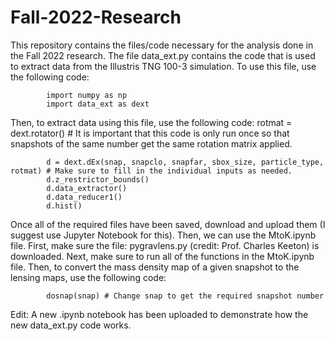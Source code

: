 # Fall-2022-Research

This repository contains the files/code necessary for the analysis done in the Fall 2022 research.
The file data_ext.py contains the code that is used to extract data from the Illustris TNG 100-3 simulation. To use this file, use the following code:

            import numpy as np
            import data_ext as dext
            
Then, to extract data using this file, use the following code:
            rotmat = dext.rotator() # It is important that this code is only run once so that snapshots of the same number get the same rotation matrix applied.

            d = dext.dEx(snap, snapclo, snapfar, sbox_size, particle_type, rotmat) # Make sure to fill in the individual inputs as needed. 
            d.z_restrictor_bounds()
            d.data_extractor()
            d.data_reducer1()
            d.hist()

Once all of the required files have been saved, download and upload them (I suggest use Jupyter Notebook for this). Then, we can use the MtoK.ipynb file. First, make sure the file: pygravlens.py (credit: Prof. Charles Keeton) is downloaded. Next, make sure to run all of the functions in the MtoK.ipynb file. Then, to convert the mass density map of a given snapshot to the lensing maps, use the following code:

            dosnap(snap) # Change snap to get the required snapshot number

Edit: A new .ipynb notebook has been uploaded to demonstrate how the new data_ext.py code works.

